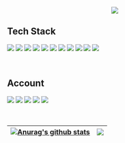 <p align=center>
 <img src="https://capsule-render.vercel.app/api?type=waving&color=DECBF7&fontColor=ffffff&height=300&section=header&text=Nahyun%20Cho&fontSize=90"/>
</p>
<h2> Tech Stack </h2>
<p>
 <img src="https://img.shields.io/badge/java-007396?style=flat-square&logo=java&logoColor=white"> </a>
 <img src="https://img.shields.io/badge/Python-3766AB?style=flat-square&logo=Python&logoColor=white"/></a>
 <img src="https://img.shields.io/badge/HTML5-E34F26?style=flat-square&logo=HTML5&logoColor=white"/></a>
 <img src="https://img.shields.io/badge/JavaScript-F7DF1E?style=flat-square&logo=JavaScript&logoColor=white"/></a>
 <img src="https://img.shields.io/badge/Android-3DDC84?style=flat-square&logo=Android&logoColor=white"/></a>
 <img src="https://img.shields.io/badge/PHP-777BB4?style=flat-square&logo=PHP&logoColor=white"/></a>
 <img src="https://img.shields.io/badge/MySQL-4479A1?style=flat-square&logo=MySQL&logoColor=white"/></a> 
 <img src="https://img.shields.io/badge/Oracle DB-F80000?style=flat-square&logo=Oracle&logoColor=white"/></a>
 <img src="https://img.shields.io/badge/django%20-44B78B?style=flat-square&logo=django&logoColor=white"/></a>
 <img src="https://img.shields.io/badge/Node.js-339933?style=flat-square&logo=Node.js&logoColor=white"></a>
 <img src="https://img.shields.io/badge/Spring-6DB33F?style=flat-square&logo=spring&logoColor=white"> </a>
</p>
<br>
<h2> Account </h2>
<a href="https://www.instagram.com/c_04.nh/"><img src="https://img.shields.io/badge/Instagram-E4405F?style=flat-square&logo=Instagram&logoColor=white"/></a> 
<a href="https://m.facebook.com/profile.php"><img src="https://img.shields.io/badge/Facebook-1877F2?style=flat-square&logo=Facebook&logoColor=white"/></a>
<a href="https://hub.docker.com/u/nhsally"><img src="https://img.shields.io/badge/Docker hub-2496ED?style=flat-square&logo=Docker&logoColor=white"/></a>
<a href="https://www.notion.so/eufonia/POTFOLIO-d91e46f653c74a578fd589006f9b9b91"><img src="https://img.shields.io/badge/Notion-000000?style=flat-square&logo=Notion&logoColor=white"/></a>
<a href="https://eufonia.tistory.com/"><img src="https://img.shields.io/badge/Tistory-F5F5F5?style=flat-square&logo=Tistory&logoColor=black"/></a>

</br>
</br>
</br>

| <a href="https://github.com/anuraghazra/github-readme-stats"><img align="center" src="https://github-readme-stats.vercel.app/api?username=c04nh&show_icons=true&include_all_commits=true&theme=brufy&hide_border=true" alt="Anurag's github stats" /></a> | <a href="https://github.com/anuraghazra/github-readme-stats"><img align="center" src="https://github-readme-stats.vercel.app/api/top-langs/?username=c04nh&layout=compact&langs_count=8&theme=brufy&hide_border=true" /></a> | 
| ------------- | ------------- |
